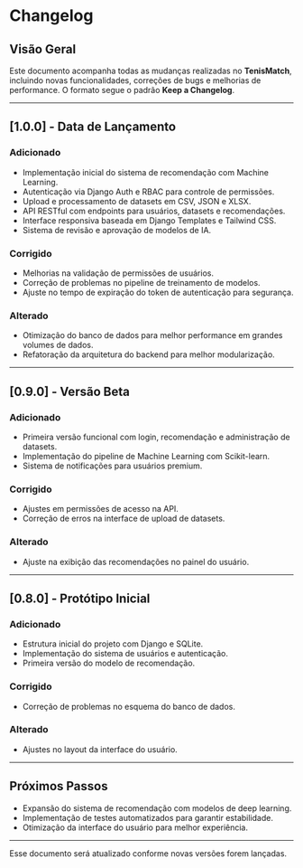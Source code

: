 # Changelog

## **Visão Geral**
Este documento acompanha todas as mudanças realizadas no **TenisMatch**, incluindo novas funcionalidades, correções de bugs e melhorias de performance. O formato segue o padrão **Keep a Changelog**.

---

## **[1.0.0] - Data de Lançamento**
### **Adicionado**
- Implementação inicial do sistema de recomendação com Machine Learning.
- Autenticação via Django Auth e RBAC para controle de permissões.
- Upload e processamento de datasets em CSV, JSON e XLSX.
- API RESTful com endpoints para usuários, datasets e recomendações.
- Interface responsiva baseada em Django Templates e Tailwind CSS.
- Sistema de revisão e aprovação de modelos de IA.

### **Corrigido**
- Melhorias na validação de permissões de usuários.
- Correção de problemas no pipeline de treinamento de modelos.
- Ajuste no tempo de expiração do token de autenticação para segurança.

### **Alterado**
- Otimização do banco de dados para melhor performance em grandes volumes de dados.
- Refatoração da arquitetura do backend para melhor modularização.

---

## **[0.9.0] - Versão Beta**
### **Adicionado**
- Primeira versão funcional com login, recomendação e administração de datasets.
- Implementação do pipeline de Machine Learning com Scikit-learn.
- Sistema de notificações para usuários premium.

### **Corrigido**
- Ajustes em permissões de acesso na API.
- Correção de erros na interface de upload de datasets.

### **Alterado**
- Ajuste na exibição das recomendações no painel do usuário.

---

## **[0.8.0] - Protótipo Inicial**
### **Adicionado**
- Estrutura inicial do projeto com Django e SQLite.
- Implementação do sistema de usuários e autenticação.
- Primeira versão do modelo de recomendação.

### **Corrigido**
- Correção de problemas no esquema do banco de dados.

### **Alterado**
- Ajustes no layout da interface do usuário.

---

## **Próximos Passos**
- Expansão do sistema de recomendação com modelos de deep learning.
- Implementação de testes automatizados para garantir estabilidade.
- Otimização da interface do usuário para melhor experiência.

---
Esse documento será atualizado conforme novas versões forem lançadas.

